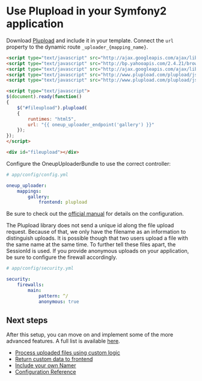 Use Plupload in your Symfony2 application
=========================================

Download [Plupload](http://www.plupload.com/) and include it in your template. Connect the `url` property to the dynamic route `_uploader_{mapping_name}`.

```html
<script type="text/javascript" src="http://ajax.googleapis.com/ajax/libs/jquery/1.9.1/jquery.min.js"></script>
<script type="text/javascript" src="http://bp.yahooapis.com/2.4.21/browserplus-min.js"></script>
<script type="text/javascript" src="http://ajax.googleapis.com/ajax/libs/jqueryui/1.8.9/jquery-ui.min.js"></script>
<script type="text/javascript" src="http://www.plupload.com/plupload/js/plupload.full.js"></script>
<script type="text/javascript" src="http://www.plupload.com/plupload/js/jquery.ui.plupload/jquery.ui.plupload.js"></script>

<script type="text/javascript">
$(document).ready(function()
{
    $("#fileupload").plupload(
    {
        runtimes: "html5",
        url: "{{ oneup_uploader_endpoint('gallery') }}"
    });
});
</script>

<div id="fileupload"></div>
```

Configure the OneupUploaderBundle to use the correct controller:

```yaml
# app/config/config.yml

oneup_uploader:
    mappings:
        gallery:
            frontend: plupload
```

Be sure to check out the [official manual](http://www.plupload.com/documentation.php) for details on the configuration.

The Plupload library does not send a unique id along the file upload request. Because of that, we only have the filename as an information to distinguish uploads. It is possible though that two users upload a file with the same name at the same time. To further tell these files apart, the SessionId is used. If you provide anonymous uploads on your application, be sure to configure the firewall accordingly.

```yml
# app/config/security.yml

security:
    firewalls:
        main:
            pattern: ^/
            anonymous: true
```

Next steps
----------

After this setup, you can move on and implement some of the more advanced features. A full list is available [here](https://github.com/1up-lab/OneupUploaderBundle/blob/main/Resources/doc/index.md#next-steps).

* [Process uploaded files using custom logic](custom_logic.md)
* [Return custom data to frontend](response.md)
* [Include your own Namer](custom_namer.md)
* [Configuration Reference](configuration_reference.md)

